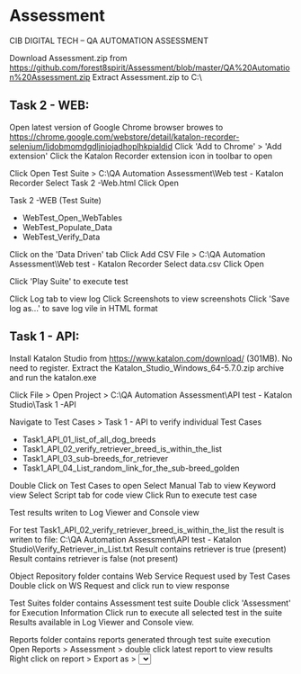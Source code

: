 # Assessment
CIB DIGITAL TECH – QA AUTOMATION ASSESSMENT


Download Assessment.zip from https://github.com/forest8spirit/Assessment/blob/master/QA%20Automation%20Assessment.zip
Extract Assessment.zip to C:\

Task 2 - WEB:
---

Open latest version of Google Chrome browser
browes to https://chrome.google.com/webstore/detail/katalon-recorder-selenium/ljdobmomdgdljniojadhoplhkpialdid
Click 'Add to Chrome' > 'Add extension'
Click the Katalon Recorder extension icon in toolbar to open

Click  Open Test Suite > C:\QA Automation Assessment\Web test - Katalon Recorder
       Select Task 2 -Web.html
       Click Open
       
Task 2 -WEB (Test Suite)       
- WebTest_Open_WebTables
- WebTest_Populate_Data
- WebTest_Verify_Data

Click on the 'Data Driven' tab 
        Click Add CSV File > C:\QA Automation Assessment\Web test - Katalon Recorder
        Select data.csv
        Click Open

Click 'Play Suite' to execute test

Click Log tab to view log
Click Screenshots to view screenshots
Click 'Save log as...' to save log vile in HTML format

Task 1 - API:
---
Install Katalon Studio from https://www.katalon.com/download/ (301MB). No need to register.
Extract the Katalon_Studio_Windows_64-5.7.0.zip archive and run the katalon.exe

Click File > Open Project > C:\QA Automation Assessment\API test - Katalon Studio\Task 1 -API

Navigate to Test Cases > Task 1 - API to verify individual Test Cases 

- Task1_API_01_list_of_all_dog_breeds
- Task1_API_02_verify_retriever_breed_is_within_the_list
- Task1_API_03_sub-breeds_for_retriever
- Task1_API_04_List_random_link_for_the_sub-breed_golden

Double Click on Test Cases to open
Select Manual Tab to view Keyword view
Select Script tab for code view
Click Run to execute test case 
  
Test results writen to Log Viewer and Console view

For test Task1_API_02_verify_retriever_breed_is_within_the_list the result is writen to 
file: C:\QA Automation Assessment\API test - Katalon Studio\Verify_Retriever_in_List.txt
        Result contains retriever is true (present)
        Result contains retriever is false (not present)
        
Object Repository folder contains Web Service Request used by Test Cases        
Double click  on WS Request and click run to view response 


Test Suites folder contains Assessment test suite
Double click 'Assessment' for Execution Information
Click run to execute all selected test in the suite
Results available in Log Viewer and Console view.

Reports folder contains reports generated through test suite execution
Open Reports > Assessment > double click latest report to view results
Right click on report > Export as > <select option> to view report



